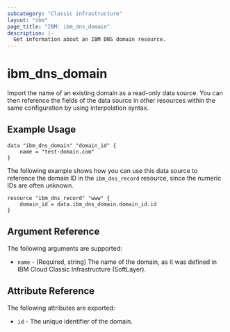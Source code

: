 ```yaml
---
subcategory: "Classic infrastructure"
layout: "ibm"
page_title: "IBM: ibm_dns_domain"
description: |-
  Get information about an IBM DNS domain resource.
---
```


# ibm\_dns_domain

Import the name of an existing domain as a read-only data source. You can then reference the fields of the data source in other resources within the same configuration by using interpolation syntax.

## Example Usage

```hcl
data "ibm_dns_domain" "domain_id" {
    name = "test-domain.com"
}
```

The following example shows how you can use this data source to reference the domain ID in the `ibm_dns_record` resource, since the numeric IDs are often unknown.

```hcl
resource "ibm_dns_record" "www" {
    domain_id = data.ibm_dns_domain.domain_id.id
}
```

## Argument Reference

The following arguments are supported:

* `name` - (Required, string) The name of the domain, as it was defined in IBM Cloud Classic Infrastructure (SoftLayer).

## Attribute Reference

The following attributes are exported:

* `id` - The unique identifier of the domain.
